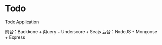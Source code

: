 Todo
====

Todo Application

前台：Backbone + jQuery + Underscore + Seajs
后台：NodeJS + Mongoose + Express
